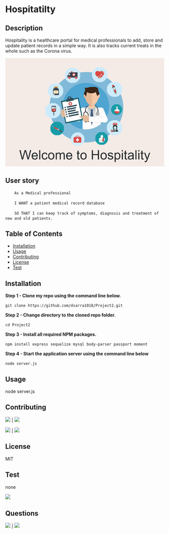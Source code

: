 # Hospitatilty

## Description
            
Hospitality is a healthcare portal for medical professionals to add, store and update patient records in a simple way. It is also tracks current treats in the whole such as the Corona virus.


![](public/img/project%20display2.png)

## User story

``` 
    As a Medical professional

    I WANT a patient medical record database

    SO THAT I can keep track of symptoms, diagnosis and treatment of new and old patients.
```
            
## Table of Contents
            
* [Installation](#Installation)
* [Usage](#Usage) 
* [Contributing](#Contributing) 
* [License](#License) 
* [Test](#Test)
            
        
## Installation
            
**Step 1 - Clone my repo using the command line below.**
```
git clone https://github.com/dsarra1018/Project2.git
```
**Step 2 - Change directory to the cloned repo folder.**
```
cd Project2
```
**Step 3 - Install all required NPM packages.**
```
npm install express sequelize mysql body-parser passport moment
```
**Step 4 - Start the application server using the command line below**
```
node server.js

```
            
## Usage
            
node server.js
            
            
## Contributing
            
[![](https://img.shields.io/badge/gitHub-makiwumi-blue?style=plastic)](https://www.github.com/makiwumi) | 
[![](https://img.shields.io/badge/email-mfakiwumi1992@yahoo.com-purple?style=plastic)](mailto:mfakiwumi1992@yahoo.com)

[![](https://img.shields.io/badge/gitHub-Antidetka-blue?style=plastic)](https://www.github.com/Antidetka) | 
[![](https://img.shields.io/badge/email-musovirova@yahoo.com-purple?style=plastic)](mailto:musovirova@yahoo.com)
 
## License
            
MIT
        
## Test

none
        
![](https://avatars1.githubusercontent.com/u/46734800?v=4&s=200)
            
## Questions
            
[![](https://img.shields.io/badge/gitHub-dsarra1018-blue?style=plastic)](https://www.github.com/dsarra1018) | 
[![](https://img.shields.io/badge/email-adriansarra18@gmail.com-purple?style=plastic)](mailto:adriansarra18@gmail.com)